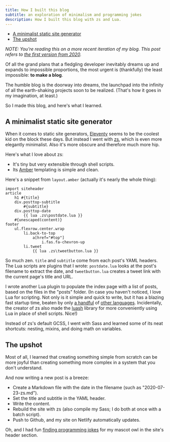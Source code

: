 ```yaml
---
title: How I built this blog
subtitle: an exploration of minimalism and programming jokes
description: How I built this blog with zs and Lua.
---
```


- [A minimalist static site generator](#a-minimalist-static-site-generator)
- [The upshot](#the-upshot)

*NOTE: You're reading this on a more recent iteration of my blog. This post refers to [the first version from 2020](https://fpsvogel-2020.netlify.app/).*

Of all the grand plans that a fledgling developer inevitably dreams up and expands to impossible proportions, the most urgent is (thankfully) the least impossible: **to make a blog**.

The humble blog is the doorway into dreams, the launchpad into the infinity of all the earth-shaking projects soon to be realized. (That's how it goes in my imagination, at least.)

So I made this blog, and here's what I learned.

## A minimalist static site generator

When it comes to static site generators, [Eleventy](https://www.11ty.dev/) seems to be the coolest kid on the block these days. But instead I went with [zs](https://github.com/zserge/zs), which is even more elegantly minimalist. Also it's more obscure and therefore much more hip.

Here's what I love about zs:

- It's tiny but very extensible through shell scripts.
- Its [Amber](https://github.com/eknkc/amber/) templating is simple and clean.

Here's a snippet from `layout.amber` (actually it's nearly the whole thing):

```
import siteheader
article
    h1 #{title}
    div.posttop-subtitle
        #{subtitle}
    div.posttop-date
        {{ lua .zs\postdate.lua }}
    #{unescaped(content)}
footer
    ul.flexrow.center.wrap
        li.back-to-top
            a[href="#top"]
                i.fas.fa-chevron-up
        li.tweet
            {{ lua .zs\tweetbutton.lua }}
```

So much zen. `title` and `subtitle` come from each post's YAML headers. The Lua scripts are plugins that I wrote: `postdate.lua` looks at the post's filename to extract the date, and `tweetbutton.lua` creates a tweet link with the current page's title and URL.

I wrote another Lua plugin to populate the index page with a list of posts, based on the files in the "posts" folder. (In case you haven't noticed, I love Lua for scripting. Not only is it simple and quick to write, but it has a blazing fast startup time, beaten by only [a handful](https://github.com/chocolateboy/startup-time) of [other languages](https://github.com/bdrung/startup-time). Incidentally, the creator of zs also made the [luash](https://zserge.com/posts/luash/) library for more conveniently using Lua in place of shell scripts. Nice!)

Instead of zs's default GCSS, I went with Sass and learned some of its neat shortcuts: nesting, mixins, and doing math on variables.

## The upshot

Most of all, I learned that creating something simple from scratch can be more joyful than creating something more complex in a system that you don't understand.

And now writing a new post is a breeze:

- Create a Markdown file with the date in the filename (such as "2020-07-23-zs.md").
- Set the title and subtitle in the YAML header.
- Write the content.
- Rebuild the site with zs (also compile my Sass; I do both at once with a batch script).
- Push to Github, and my site on Netlify automatically updates.

Oh, and I had fun [finding programming jokes](http://www.devtopics.com/best-programming-jokes/) for my mascot owl in the site's header section.
